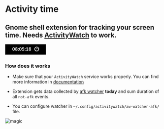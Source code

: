 # Activity time

## Gnome shell extension for tracking your screen time. Needs [ActivityWatch](https://activitywatch.net/) to work.

![photo](photo.png)

### How does it works

- Make sure that your `ActivityWatch` service works properly. You can find more information in [documentation](https://docs.activitywatch.net/en/latest/getting-started.html)

- Extension gets data collected by [afk watcher](http://localhost:5600/#/timeline) **today** and sum duration of all `not-afk` events.

- You can configure watcher in `~/.config/activitywatch/aw-watcher-afk/` file.

![magic](https://tenor.com/bJga8.gif)